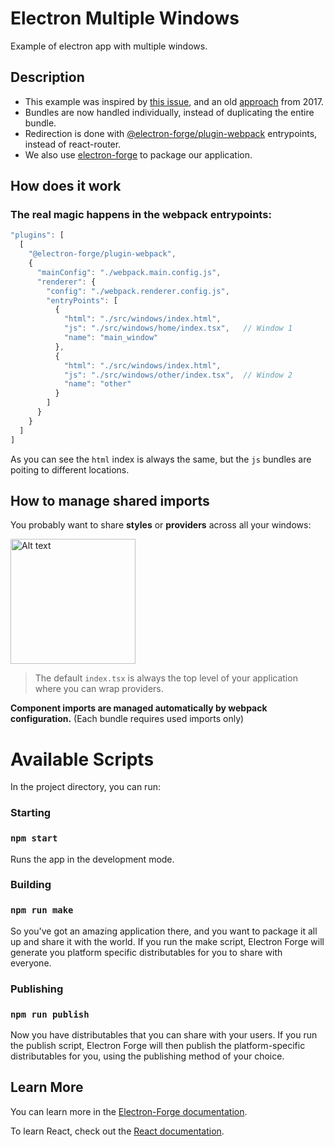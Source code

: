 # Electron Multiple Windows 
Example of electron app with multiple windows.

## Description
* This example was inspired by [this issue](https://github.com/electron-react-boilerplate/electron-react-boilerplate/issues/623), and an old [approach](https://medium.com/@ZoeDreams/multiple-electron-windows-using-a-view-manager-and-react-js-6d8b1e209faf) from 2017.
* Bundles are now handled individually, instead of duplicating the entire bundle.
* Redirection is done with [@electron-forge/plugin-webpack](https://www.electronforge.io/config/plugins/webpack) entrypoints, instead of react-router.
* We also use [electron-forge](https://www.electronforge.io/) to package our application.

## How does it work
### The real magic happens in the webpack entrypoints:

```js
"plugins": [
  [
    "@electron-forge/plugin-webpack",
    {
      "mainConfig": "./webpack.main.config.js",
      "renderer": {
        "config": "./webpack.renderer.config.js",
        "entryPoints": [
          {
            "html": "./src/windows/index.html",
            "js": "./src/windows/home/index.tsx",   // Window 1
            "name": "main_window"
          },
          {
            "html": "./src/windows/index.html",
            "js": "./src/windows/other/index.tsx",  // Window 2
            "name": "other"
          }
        ]
      }
    }
  ]
]
```
As you can see the `html` index is always the same, but the `js` bundles are poiting to different locations.

## How to manage shared imports
You probably want to share **styles** or **providers** across all your windows:

<img src="https://i.ibb.co/V32QRdZ/indexmodules.png" style="width: 200px" alt="Alt text" title="Optional title">

> The default `index.tsx` is always the top level of your application where you can wrap providers.

**Component imports are managed **automatically** by webpack configuration.** (Each bundle requires used imports only)


# Available Scripts

In the project directory, you can run:

### Starting

### `npm start`

Runs the app in the development mode.

### Building

### `npm run make`

So you've got an amazing application there, and you want to package it all up and share it with the world. If you run the make script, Electron Forge will generate you platform specific distributables for you to share with everyone.

### Publishing

### `npm run publish`

Now you have distributables that you can share with your users. If you run the publish script, Electron Forge will then publish the platform-specific distributables for you, using the publishing method of your choice.

## Learn More

You can learn more in the [Electron-Forge documentation](https://www.electronforge.io/).

To learn React, check out the [React documentation](https://reactjs.org/).

 